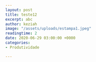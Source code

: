 ```yaml
---
layout: post
title: teste12
excerpt: abc
author: keziah
image: "/assets/uploads/estampa1.jpeg"
readingtime: 2
date: 2020-06-29 03:00:00 +0000
categories:
- Produtividade

---
```

